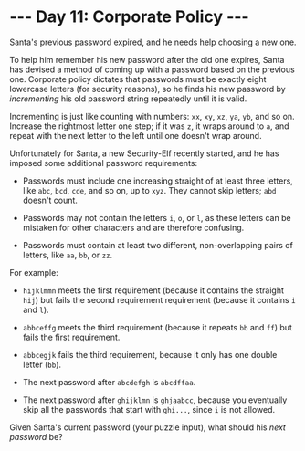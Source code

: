# --- Day 11: Corporate Policy ---

Santa's previous password expired, and he needs help choosing a new one.

To help him remember his new password after the old one expires, Santa has devised a method of coming up with a password based on the previous one.  Corporate policy dictates that passwords must be exactly eight lowercase letters (for security reasons), so he finds his new password by *incrementing* his old password string repeatedly until it is valid.

Incrementing is just like counting with numbers: `xx`, `xy`, `xz`, `ya`, `yb`, and so on. Increase the rightmost letter one step; if it was `z`, it wraps around to `a`, and repeat with the next letter to the left until one doesn't wrap around.

Unfortunately for Santa, a new Security-Elf recently started, and he has imposed some additional password requirements:


 - Passwords must include one increasing straight of at least three letters, like `abc`, `bcd`, `cde`, and so on, up to `xyz`. They cannot skip letters; `abd` doesn't count.

 - Passwords may not contain the letters `i`, `o`, or `l`, as these letters can be mistaken for other characters and are therefore confusing.

 - Passwords must contain at least two different, non-overlapping pairs of letters, like `aa`, `bb`, or `zz`.


For example:


 - `hijklmmn` meets the first requirement (because it contains the straight `hij`) but fails the second requirement requirement (because it contains `i` and `l`).

 - `abbceffg` meets the third requirement (because it repeats `bb` and `ff`) but fails the first requirement.

 - `abbcegjk` fails the third requirement, because it only has one double letter (`bb`).

 - The next password after `abcdefgh` is `abcdffaa`.

 - The next password after `ghijklmn` is `ghjaabcc`, because you eventually skip all the passwords that start with `ghi...`, since `i` is not allowed.


Given Santa's current password (your puzzle input), what should his *next password* be?

